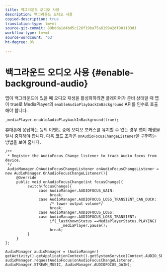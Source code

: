 ```yaml
---
title: 백그라운드 오디오 사용
description: 백그라운드 오디오 사용
copied-description: true
translation-type: tm+mt
source-git-commit: 89bdda1d4bd5c126f19ba75a819942df901183d1
workflow-type: tm+mt
source-wordcount: '63'
ht-degree: 0%

---
```



# 백그라운드 오디오 사용 {#enable-background-audio}

앱이 백그라운드에 있을 때 오디오 재생을 활성화하려면 플레이어가 준비 상태일 때 앱이 true로 MediaPlayer의 `enableAudioPlaybackInBackground` API를 인수로 호출해야 합니다.

```
_mediaPlayer.enableAudioPlaybackInBackground(true);
```

휴대폰에 응답하는 등의 이벤트 중에 오디오 포커스를 유지할 수 없는 경우 앱이 재생을 일시 중지해야 합니다. 다음 코드 조각은 `OnAudioFocusChangeListener`을 구현하는 방법을 보여 줍니다.

```
/** 
 * Register the AudioFocus Change listener to track Audio focus from device. 
 */ 
 AudioManager.OnAudioFocusChangeListener onAudioFocusChangeListener = new AudioManager.OnAudioFocusChangeListener(){ 
     @Override 
     public void onAudioFocusChange(int focusChange){ 
          switch(focusChange){ 
               case AudioManager.AUDIOFOCUS_GAIN: 
                    break; 
               case AudioManager.AUDIOFOCUS_LOSS_TRANSIENT_CAN_DUCK: 
                    /* lower output volume*/ 
                    break; 
               case AudioManager.AUDIOFOCUS_LOSS: 
               case AudioManager.AUDIOFOCUS_LOSS_TRANSIENT: 
                    if(_lastKnownStatus ==MediaPlayerStatus.PLAYING) 
                         _mediaPlayer.pause(); 
                    break; 
          } 
     } 
}; 
 
AudioManager audioManager = (AudioManager) getActivity().getApplicationContext().getSystemService(Context.AUDIO_SERVICE); 
audioManager.requestAudioFocus(onAudioFocusChangeListener, AudioManager.STREAM_MUSIC, AudioManager.AUDIOFOCUS_GAIN);
```
